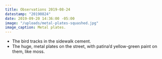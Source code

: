 ```yaml
---
title: Observations 2019-08-24
datestamp: "20190824"
date: 2019-09-20 14:36:00 -05:00
image: "/uploads/metal-plates-squashed.jpg"
image_caption: Metal plates.
---
```


- The bird tracks in the sidewalk cement.
- The huge, metal plates on the street, with patina’d yellow-green paint on them, like moss.
